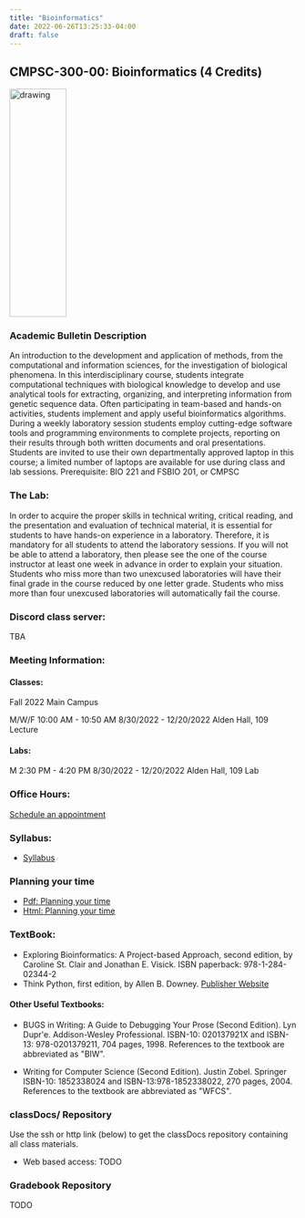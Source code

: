```yaml
---
title: "Bioinformatics"
date: 2022-06-26T13:25:33-04:00
draft: false
---
```

## CMPSC-300-00: Bioinformatics (4 Credits)




<img src="/images/bioinformatics/bioinfo2.png" alt="drawing" width="100" height="400"/>


### Academic Bulletin Description
An introduction to the development and application of methods, from the computational and information sciences, for the investigation of biological phenomena. In this interdisciplinary course, students integrate computational techniques with biological knowledge to develop and use analytical tools for extracting, organizing, and interpreting information from genetic sequence data. Often participating in team-based and hands-on activities, students implement and apply useful bioinformatics algorithms. During a weekly laboratory session students employ cutting-edge software tools and programming environments to complete projects, reporting on their results through both written documents and oral presentations. Students are invited to use their own departmentally approved laptop in this course; a limited number of laptops are available for use during class and lab sessions. Prerequisite: BIO 221 and FSBIO 201, or CMPSC

### The Lab:
In order to acquire the proper skills in technical writing, critical reading, and the presentation and evaluation of technical material, it is essential for students to have hands-on experience in a laboratory. Therefore, it is mandatory for all students to attend the laboratory sessions. If you will not be able to attend a laboratory, then please see the one of the course instructor at least one week in advance in order to explain your situation. Students who miss more than two unexcused laboratories will have their final grade in the course reduced by one letter grade. Students who miss more than four unexcused laboratories will automatically fail the course.

### Discord class server:
TBA

### Meeting Information:
#### Classes:
Fall 2022
Main Campus

M/W/F 10:00 AM - 10:50 AM
8/30/2022 - 12/20/2022
Alden Hall, 109 Lecture

#### Labs:

M 2:30 PM - 4:20 PM
8/30/2022 - 12/20/2022
Alden Hall, 109 Lab

### Office Hours:
[Schedule an appointment](/about/)

### Syllabus:
+ [Syllabus](/images/bioinformatics/syllabus/syllabus_cs300.pdf)

### Planning your time
+ [Pdf: Planning your time](/images/bioinformatics/planningYourTime_cs300.pdf)
+ [Html: Planning your time](/images/bioinformatics/planningYourTime_cs300.html)


### TextBook:
+ Exploring Bioinformatics: A Project-based Approach, second edition, by Caroline St. Clair and Jonathan E. Visick. ISBN paperback: 978-1-284-02344-2
+ Think Python, first edition, by Allen B. Downey.
[Publisher Website](https://greenteapress.com/wp/)

#### Other Useful Textbooks:
+ BUGS in Writing: A Guide to Debugging Your Prose (Second Edition). Lyn Dupr\'e. Addison-Wesley Professional. ISBN-10: 020137921X and ISBN-13: 978-0201379211, 704 pages, 1998. References to the textbook are abbreviated as "BIW".

+ Writing for Computer Science (Second Edition). Justin Zobel. Springer ISBN-10: 1852338024 and ISBN-13:978-1852338022, 270 pages, 2004. References to the textbook are abbreviated as "WFCS".

### classDocs/ Repository
Use the ssh or http link (below) to get the classDocs repository containing all class materials.

+ Web based access: TODO

### Gradebook Repository
TODO
